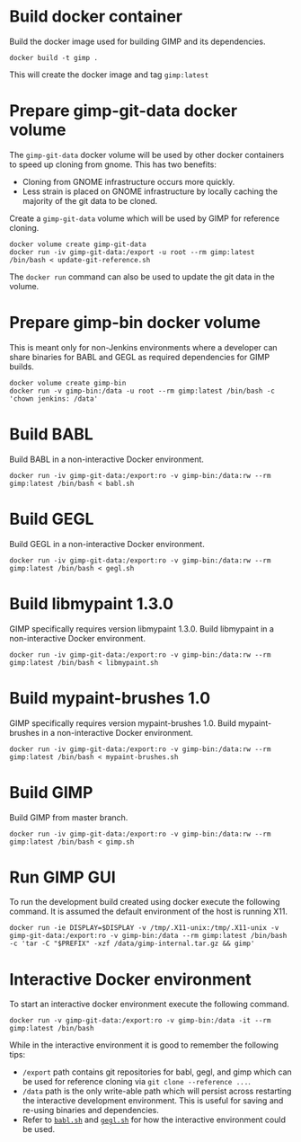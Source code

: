 # Build docker container

Build the docker image used for building GIMP and its dependencies.

    docker build -t gimp .

This will create the docker image and tag `gimp:latest`

# Prepare gimp-git-data docker volume

The `gimp-git-data` docker volume will be used by other docker containers to
speed up cloning from gnome.  This has two benefits:

- Cloning from GNOME infrastructure occurs more quickly.
- Less strain is placed on GNOME infrastructure by locally caching the majority
  of the git data to be cloned.

Create a `gimp-git-data` volume which will be used by GIMP for reference
cloning.

    docker volume create gimp-git-data
    docker run -iv gimp-git-data:/export -u root --rm gimp:latest /bin/bash < update-git-reference.sh

The `docker run` command can also be used to update the git data in the volume.

# Prepare gimp-bin docker volume

This is meant only for non-Jenkins environments where a developer can share
binaries for BABL and GEGL as required dependencies for GIMP builds.

    docker volume create gimp-bin
    docker run -v gimp-bin:/data -u root --rm gimp:latest /bin/bash -c 'chown jenkins: /data'

# Build BABL

Build BABL in a non-interactive Docker environment.

    docker run -iv gimp-git-data:/export:ro -v gimp-bin:/data:rw --rm gimp:latest /bin/bash < babl.sh

# Build GEGL

Build GEGL in a non-interactive Docker environment.

    docker run -iv gimp-git-data:/export:ro -v gimp-bin:/data:rw --rm gimp:latest /bin/bash < gegl.sh

# Build libmypaint 1.3.0

GIMP specifically requires version libmypaint 1.3.0.  Build libmypaint in a
non-interactive Docker environment.

    docker run -iv gimp-git-data:/export:ro -v gimp-bin:/data:rw --rm gimp:latest /bin/bash < libmypaint.sh

# Build mypaint-brushes 1.0

GIMP specifically requires version mypaint-brushes 1.0.  Build mypaint-brushes
in a non-interactive Docker environment.

    docker run -iv gimp-git-data:/export:ro -v gimp-bin:/data:rw --rm gimp:latest /bin/bash < mypaint-brushes.sh

# Build GIMP

Build GIMP from master branch.

    docker run -iv gimp-git-data:/export:ro -v gimp-bin:/data:rw --rm gimp:latest /bin/bash < gimp.sh

# Run GIMP GUI

To run the development build created using docker execute the following command.
It is assumed the default environment of the host is running X11.

    docker run -ie DISPLAY=$DISPLAY -v /tmp/.X11-unix:/tmp/.X11-unix -v gimp-git-data:/export:ro -v gimp-bin:/data --rm gimp:latest /bin/bash -c 'tar -C "$PREFIX" -xzf /data/gimp-internal.tar.gz && gimp'

# Interactive Docker environment

To start an interactive docker environment execute the following command.

    docker run -v gimp-git-data:/export:ro -v gimp-bin:/data -it --rm gimp:latest /bin/bash

While in the interactive environment it is good to remember the following tips:

- `/export` path contains git repositories for babl, gegl, and gimp which can be
  used for reference cloning via `git clone --reference ...`.
- `/data` path is the only write-able path which will persist across restarting
  the interactive development environment.  This is useful for saving and
  re-using binaries and dependencies.
- Refer to [`babl.sh`](babl.sh) and [`gegl.sh`](gegl.sh) for how the interactive
  environment could be used.
